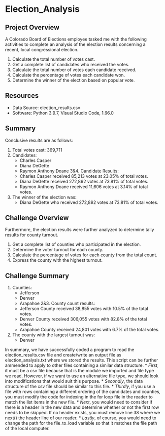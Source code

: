 # Election_Analysis

## Project Overview
A Colorado Board of Elections employee tasked me with the following activities to complete an analysis of the election results concerning a recent, local congressional election.

1. Calculate the total number of votes cast.
2. Get a complete list of candidates who received the votes.
3. Calculate the total number of votes each candidate received.
4. Calculate the percentage of votes each candidate won.
5. Determine the winner of the election based on popular vote.


## Resources
- Data Source: election_results.csv
- Software: Python 3.9.7, Visual Studio Code, 1.66.0

## Summary
Conclusive results are as follows:
1. Total votes cast:  369,711 
2. Candidates:
      - Charles Casper
      - Diana DeGette
      - Raymon Anthony Doane
3&4. Candidate Results:
      - Charles Casper received 85,213 votes at 23.05% of total votes.
      - Diana DeGette received 272,892 votes at 73.81% of total votes.
      - Raymon Anthony Doane received 11,606 votes at 3.14% of total votes.
5. The winner of the election was:
      - Diana DeGette who received 272,892 votes at 73.81% of total votes.


## Challenge Overview
Furthermore, the election results were further analyzed to determine tally results for county turnout.

1. Get a complete list of counties who participated in the election.
2. Determine the voter turnout for each county.
3. Calculate the percentage of votes for each county from the total count.
4. Express the county with the highest turnout.

## Challenge Summary
1. Counties:
      - Jefferson
      - Denver
      - Arapahoe
2&3. County count results:
      - Jefferson County received 38,855 votes with 10.5% of the total votes.
      - Denver County received 306,055 votes with 82.8% of the total votes.
      - Arapahoe County received 24,801 votes with 6.7% of the total votes.
4. The county with the largest turnout was:
      - Denver

In summary, we have successfully coded a program to read the election_results.csv file and create/write an output file as election_analysis.txt where we stored the results.  This script can be further ammended to apply to other files containing a similar data structure.  * *First*, it must be a csv file because that is the module we imported and file type we read.  However, if we want to use an alternative file type, we should look into modifications that would suit this purpose.  * *Secondly*, the data structure of the csv file should be similar to this file. * *Thirdly*, if you use a file with rows containing a different ordering of the candidates and counties, you must modify the code for indexing in the for loop file in the reader to match the list items in the new file. * *Next*, you would need to consider if there is a header in the new data and determine whether or not the first row needs to be skipped.  If no header exists, you must remove line 38 where we next() the header line of our reader.  * *Lastly*, of course, you would need to change the path for the file_to_load variable so that it matches the file path of the local computer.  
